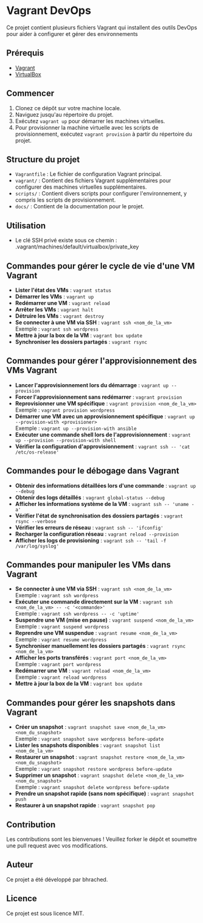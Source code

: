 # Vagrant DevOps

Ce projet contient plusieurs fichiers Vagrant qui installent des outils DevOps pour aider à configurer et gérer des environnements

## Prérequis

- [Vagrant](https://www.vagrantup.com/downloads.html)
- [VirtualBox](https://www.virtualbox.org/wiki/Downloads)

## Commencer

1. Clonez ce dépôt sur votre machine locale.
2. Naviguez jusqu'au répertoire du projet.
3. Exécutez `vagrant up` pour démarrer les machines virtuelles.
4. Pour provisionner la machine virtuelle avec les scripts de provisionnement, exécutez `vagrant provision` à partir du répertoire du projet.

## Structure du projet

- `Vagrantfile` : Le fichier de configuration Vagrant principal.
- `vagrant/` : Contient des fichiers Vagrant supplémentaires pour configurer des machines virtuelles supplémentaires.
- `scripts/` : Contient divers scripts pour configurer l'environnement, y compris les scripts de provisionnement.
- `docs/` : Contient de la documentation pour le projet.

## Utilisation

- Le clé SSH privé existe sous ce chemin : .vagrant/machines/default/virtualbox/private_key

Commandes pour gérer le cycle de vie d'une VM Vagrant
-----------------------------------------------------

*   **Lister l'état des VMs** : `vagrant status`
*   **Démarrer les VMs** : `vagrant up`
*   **Redémarrer une VM** : `vagrant reload`
*   **Arrêter les VMs** : `vagrant halt`
*   **Détruire les VMs** : `vagrant destroy`
*   **Se connecter à une VM via SSH** : `vagrant ssh <nom_de_la_vm>`  
    Exemple : `vagrant ssh wordpress`
*   **Mettre à jour la box de la VM** : `vagrant box update`
*   **Synchroniser les dossiers partagés** : `vagrant rsync`

Commandes pour gérer l'approvisionnement des VMs Vagrant
--------------------------------------------------------

*   **Lancer l'approvisionnement lors du démarrage** : `vagrant up --provision`
*   **Forcer l'approvisionnement sans redémarrer** : `vagrant provision`
*   **Reprovisionner une VM spécifique** : `vagrant provision <nom_de_la_vm>`  
    Exemple : `vagrant provision wordpress`
*   **Démarrer une VM avec un approvisionnement spécifique** : `vagrant up --provision-with <provisioner>`  
    Exemple : `vagrant up --provision-with ansible`
*   **Exécuter une commande shell lors de l'approvisionnement** : `vagrant up --provision --provision-with shell`
*   **Vérifier la configuration d'approvisionnement** : `vagrant ssh -- 'cat /etc/os-release'`

Commandes pour le débogage dans Vagrant
---------------------------------------

*   **Obtenir des informations détaillées lors d'une commande** : `vagrant up --debug`
*   **Obtenir des logs détaillés** : `vagrant global-status --debug`
*   **Afficher les informations système de la VM** : `vagrant ssh -- 'uname -a'`
*   **Vérifier l'état de synchronisation des dossiers partagés** : `vagrant rsync --verbose`
*   **Vérifier les erreurs de réseau** : `vagrant ssh -- 'ifconfig'`
*   **Recharger la configuration réseau** : `vagrant reload --provision`
*   **Afficher les logs de provisioning** : `vagrant ssh -- 'tail -f /var/log/syslog'`

Commandes pour manipuler les VMs dans Vagrant
---------------------------------------------

*   **Se connecter à une VM via SSH** : `vagrant ssh <nom_de_la_vm>`  
    Exemple : `vagrant ssh wordpress`
*   **Exécuter une commande directement sur la VM** : `vagrant ssh <nom_de_la_vm> -- -c '<commande>'`  
    Exemple : `vagrant ssh wordpress -- -c 'uptime'`
*   **Suspendre une VM (mise en pause)** : `vagrant suspend <nom_de_la_vm>`  
    Exemple : `vagrant suspend wordpress`
*   **Reprendre une VM suspendue** : `vagrant resume <nom_de_la_vm>`  
    Exemple : `vagrant resume wordpress`
*   **Synchroniser manuellement les dossiers partagés** : `vagrant rsync <nom_de_la_vm>`
*   **Afficher les ports transférés** : `vagrant port <nom_de_la_vm>`  
    Exemple : `vagrant port wordpress`
*   **Redémarrer une VM** : `vagrant reload <nom_de_la_vm>`  
    Exemple : `vagrant reload wordpress`
*   **Mettre à jour la box de la VM** : `vagrant box update`

Commandes pour gérer les snapshots dans Vagrant
-----------------------------------------------

*   **Créer un snapshot** : `vagrant snapshot save <nom_de_la_vm> <nom_du_snapshot>`  
    Exemple : `vagrant snapshot save wordpress before-update`
*   **Lister les snapshots disponibles** : `vagrant snapshot list <nom_de_la_vm>`
*   **Restaurer un snapshot** : `vagrant snapshot restore <nom_de_la_vm> <nom_du_snapshot>`  
    Exemple : `vagrant snapshot restore wordpress before-update`
*   **Supprimer un snapshot** : `vagrant snapshot delete <nom_de_la_vm> <nom_du_snapshot>`  
    Exemple : `vagrant snapshot delete wordpress before-update`
*   **Prendre un snapshot rapide (sans nom spécifique)** : `vagrant snapshot push`
*   **Restaurer à un snapshot rapide** : `vagrant snapshot pop`

## Contribution

Les contributions sont les bienvenues ! Veuillez forker le dépôt et soumettre une pull request avec vos modifications.

<h2>Auteur</h2>
<p>Ce projet a été développé par bhrached.</p>
<h2>Licence</h2>
<p>Ce projet est sous licence MIT.</p>

